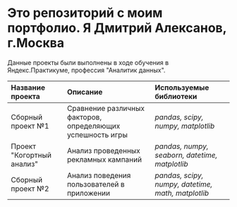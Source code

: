 # Это репозиторий с моим портфолио. Я Дмитрий Алексанов, г.Москва

Данные проекты были выполнены в ходе обучения в Яндекс.Практикуме, профессия "Аналитик данных".

| Название проекта  | Описание                                                   | Используемые библиотеки   |
| :---------------- | :--------------------------------------------------------- |:------------------------- |
| Сборный проект №1 | Сравнение различных факторов, определяющих успешность игры | *pandas, scipy, numpy, matplotlib*    |
| Проект "Когортный анализ" | Анализ проведенных рекламных кампаний | *pandas, numpy, seaborn, datetime, matplotlib*    |
| Сборный проект №2 | Анализ поведения пользователей в приложении | *pandas, scipy, numpy, datetime, math, matplotlib*    |
